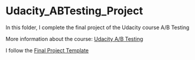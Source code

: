# Udacity_ABTesting_Project
In this folder, I complete the final project of the Udacity course A/B Testing
</p>More information about the course: <a href = "https://www.udacity.com/course/ab-testing--ud257" title = "Udacity A/B Testing">Udacity A/B Testing</a>
</p>I follow the <a href = "https://docs.google.com/document/d/1r7ri484bUgGzNfLWQWHoDJdjCN8GJWbYoioAk9NwTrs/edit?usp=sharing" title = "template">Final Project Template</a>

